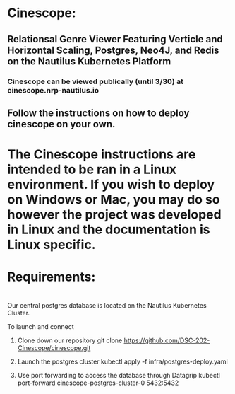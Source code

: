 # Cinescope: 
## Relationsal Genre Viewer Featuring Verticle and Horizontal Scaling, Postgres, Neo4J, and Redis on the Nautilus Kubernetes Platform
### Cinescope can be viewed publically (until 3/30) at cinescope.nrp-nautilus.io

## Follow the instructions on how to deploy cinescope on your own.

# The Cinescope instructions are intended to be ran in a Linux environment. If you wish to deploy on Windows or Mac, you may do so however the project was developed in Linux and the documentation is Linux specific. 

# Requirements:
# 


Our central postgres database is located on the Nautilus Kubernetes Cluster.

To launch and connect
1) Clone down our repository
git clone https://github.com/DSC-202-Cinescope/cinescope.git

2) Launch the postgres cluster
kubectl apply -f infra/postgres-deploy.yaml

3) Use port forwarding to access the database through Datagrip
kubectl port-forward cinescope-postgres-cluster-0 5432:5432 

